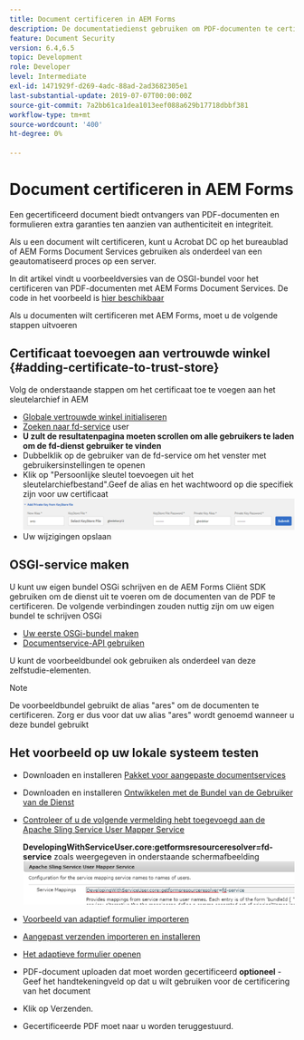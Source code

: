 ```yaml
---
title: Document certificeren in AEM Forms
description: De documentatiedienst gebruiken om PDF-documenten te certificeren in AEM Forms
feature: Document Security
version: 6.4,6.5
topic: Development
role: Developer
level: Intermediate
exl-id: 1471929f-d269-4adc-88ad-2ad3682305e1
last-substantial-update: 2019-07-07T00:00:00Z
source-git-commit: 7a2bb61ca1dea1013eef088a629b17718dbbf381
workflow-type: tm+mt
source-wordcount: '400'
ht-degree: 0%

---
```


# Document certificeren in AEM Forms

Een gecertificeerd document biedt ontvangers van PDF-documenten en formulieren extra garanties ten aanzien van authenticiteit en integriteit.

Als u een document wilt certificeren, kunt u Acrobat DC op het bureaublad of AEM Forms Document Services gebruiken als onderdeel van een geautomatiseerd proces op een server.

In dit artikel vindt u voorbeeldversies van de OSGI-bundel voor het certificeren van PDF-documenten met AEM Forms Document Services. De code in het voorbeeld is [hier beschikbaar](https://helpx.adobe.com/experience-manager/6-4/forms/using/aem-document-services-programmatically.html)

Als u documenten wilt certificeren met AEM Forms, moet u de volgende stappen uitvoeren

## Certificaat toevoegen aan vertrouwde winkel {#adding-certificate-to-trust-store}

Volg de onderstaande stappen om het certificaat toe te voegen aan het sleutelarchief in AEM

* [Globale vertrouwde winkel initialiseren](http://localhost:4502/libs/granite/security/content/truststore.html)
* [Zoeken naar fd-service](http://localhost:4502/security/users.html) user
* **U zult de resultatenpagina moeten scrollen om alle gebruikers te laden om de fd-dienst gebruiker te vinden**
* Dubbelklik op de gebruiker van de fd-service om het venster met gebruikersinstellingen te openen
* Klik op &quot;Persoonlijke sleutel toevoegen uit het sleutelarchiefbestand&quot;.Geef de alias en het wachtwoord op die specifiek zijn voor uw certificaat
   ![add-certificate](assets/adding-certificate-keystore.PNG)
* Uw wijzigingen opslaan

## OSGI-service maken

U kunt uw eigen bundel OSGi schrijven en de AEM Forms Cliënt SDK gebruiken om de dienst uit te voeren om de documenten van de PDF te certificeren. De volgende verbindingen zouden nuttig zijn om uw eigen bundel te schrijven OSGi

* [Uw eerste OSGi-bundel maken](https://helpx.adobe.com/experience-manager/using/maven_arch13.html)
* [Documentservice-API gebruiken](https://helpx.adobe.com/experience-manager/6-4/forms/using/aem-document-services-programmatically.html)

U kunt de voorbeeldbundel ook gebruiken als onderdeel van deze zelfstudie-elementen.

>[!NOTE]
>
>De voorbeeldbundel gebruikt de alias &quot;ares&quot; om de documenten te certificeren. Zorg er dus voor dat uw alias &quot;ares&quot; wordt genoemd wanneer u deze bundel gebruikt

## Het voorbeeld op uw lokale systeem testen

* Downloaden en installeren [Pakket voor aangepaste documentservices](/help/forms/assets/common-osgi-bundles/AEMFormsDocumentServices.core-1.0-SNAPSHOT.jar)
* Downloaden en installeren [Ontwikkelen met de Bundel van de Gebruiker van de Dienst](/help/forms/assets/common-osgi-bundles/DevelopingWithServiceUser.jar)
* [Controleer of u de volgende vermelding hebt toegevoegd aan de Apache Sling Service User Mapper Service](http://localhost:4502/system/console/configMgr)

   **DevelopingWithServiceUser.core:getformsresourceresolver=fd-service** zoals weergegeven in onderstaande schermafbeelding
   ![User-Mapper](assets/user-mapper-service.PNG)
* [Voorbeeld van adaptief formulier importeren](assets/certify-pdf-af.zip)
* [Aangepast verzenden importeren en installeren](assets/custom-submit-certify.zip)
* [Het adaptieve formulier openen](http://localhost:4502/content/dam/formsanddocuments/certifypdf/jcr:content?wcmmode=disabled)
* PDF-document uploaden dat moet worden gecertificeerd
   **optioneel** - Geef het handtekeningveld op dat u wilt gebruiken voor de certificering van het document
* Klik op Verzenden.
* Gecertificeerde PDF moet naar u worden teruggestuurd.
